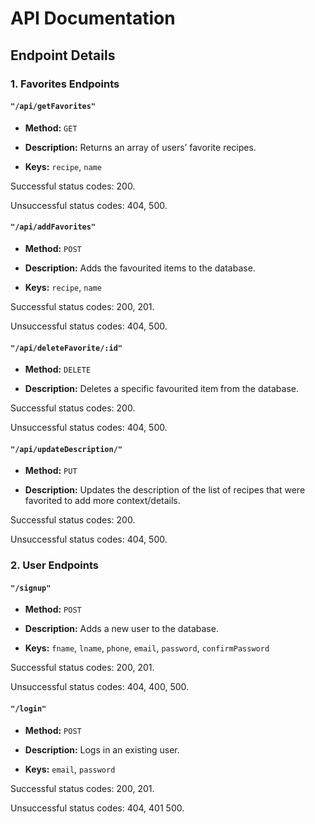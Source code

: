 # API Documentation



## Endpoint Details



### 1. Favorites Endpoints



#### `"/api/getFavorites"`

- **Method:** `GET`

- **Description:** Returns an array of users’ favorite recipes.

- **Keys:** `recipe`, `name`



Successful status codes: 200.

Unsuccessful status codes: 404, 500.





#### `"/api/addFavorites"`

- **Method:** `POST`

- **Description:** Adds the favourited items to the database.

- **Keys:** `recipe`, `name`



Successful status codes: 200, 201.

Unsuccessful status codes: 404, 500.





#### `"/api/deleteFavorite/:id"`

- **Method:** `DELETE`

- **Description:** Deletes a specific favourited item from the database.



Successful status codes: 200.

Unsuccessful status codes: 404, 500.





#### `"/api/updateDescription/"`

- **Method:** `PUT`

- **Description:** Updates the description of the list of recipes that were favorited to add more context/details.



Successful status codes: 200.

Unsuccessful status codes: 404, 500.





### 2. User Endpoints



#### `"/signup"`

- **Method:** `POST`

- **Description:** Adds a new user to the database.

- **Keys:** `fname`, `lname`, `phone`, `email`, `password`, `confirmPassword`



Successful status codes: 200, 201.

Unsuccessful status codes: 404, 400, 500.



#### `"/login"`

- **Method:** `POST`

- **Description:** Logs in an existing user.

- **Keys:** `email`, `password`



Successful status codes: 200, 201.

Unsuccessful status codes: 404, 401 500.